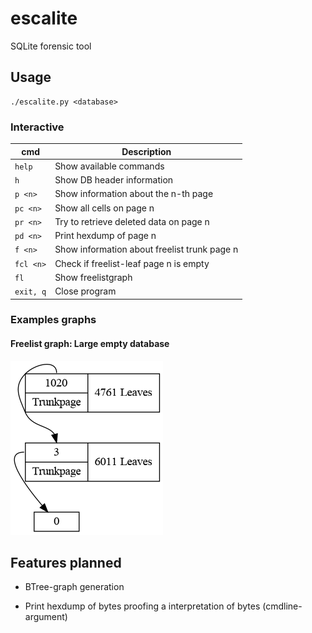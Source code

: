 # escalite
SQLite forensic tool

## Usage

```
./escalite.py <database>
```

### Interactive

| cmd           | Description                                  |
|---------------|----------------------------------------------|
| ```help```    | Show available commands                      |
| ```h```       | Show DB header information                   |
| ```p <n>```   | Show information about the n-th page         |
| ```pc <n>```  | Show all cells on page n                     |
| ```pr <n>```  | Try to retrieve deleted data on page n       |
| ```pd <n>```  | Print hexdump of page n                      |
| ```f <n>```   | Show information about freelist trunk page n |
| ```fcl <n>``` | Check if freelist-leaf page n is empty       |
| ```fl```      | Show freelistgraph                           |
| ```exit, q``` | Close program                                |

### Examples graphs

#### Freelist graph: Large empty database
![Large empty database](freelist_example.png "Freelist graph: Large empty database")


## Features planned

* BTree-graph generation

* Print hexdump of bytes proofing a interpretation of bytes (cmdline-argument)


